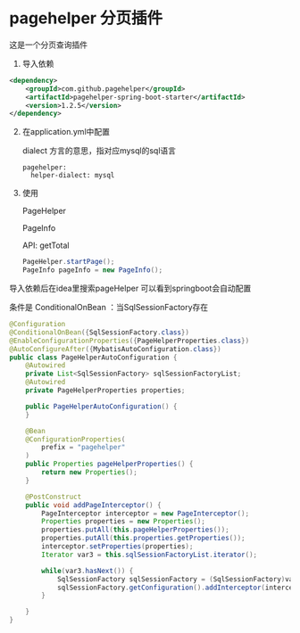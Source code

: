 # pagehelper 分页插件

这是一个分页查询插件



1. 导入依赖

```xml
<dependency>
    <groupId>com.github.pagehelper</groupId>
    <artifactId>pagehelper-spring-boot-starter</artifactId>
    <version>1.2.5</version>
</dependency>
```

2. 在application.yml中配置

   dialect 方言的意思，指对应mysql的sql语言

   ```properties
   pagehelper:
     helper-dialect: mysql
   ```

3. 使用

   PageHelper

   PageInfo

   API: getTotal

   ```java
   PageHelper.startPage();
   PageInfo pageInfo = new PageInfo();
   ```

   



导入依赖后在idea里搜索pageHelper 可以看到springboot会自动配置

条件是 ConditionalOnBean ：当SqlSessionFactory存在

```java
@Configuration
@ConditionalOnBean({SqlSessionFactory.class})
@EnableConfigurationProperties({PageHelperProperties.class})
@AutoConfigureAfter({MybatisAutoConfiguration.class})
public class PageHelperAutoConfiguration {
    @Autowired
    private List<SqlSessionFactory> sqlSessionFactoryList;
    @Autowired
    private PageHelperProperties properties;

    public PageHelperAutoConfiguration() {
    }

    @Bean
    @ConfigurationProperties(
        prefix = "pagehelper"
    )
    public Properties pageHelperProperties() {
        return new Properties();
    }

    @PostConstruct
    public void addPageInterceptor() {
        PageInterceptor interceptor = new PageInterceptor();
        Properties properties = new Properties();
        properties.putAll(this.pageHelperProperties());
        properties.putAll(this.properties.getProperties());
        interceptor.setProperties(properties);
        Iterator var3 = this.sqlSessionFactoryList.iterator();

        while(var3.hasNext()) {
            SqlSessionFactory sqlSessionFactory = (SqlSessionFactory)var3.next();
            sqlSessionFactory.getConfiguration().addInterceptor(interceptor);
        }

    }
}
```





